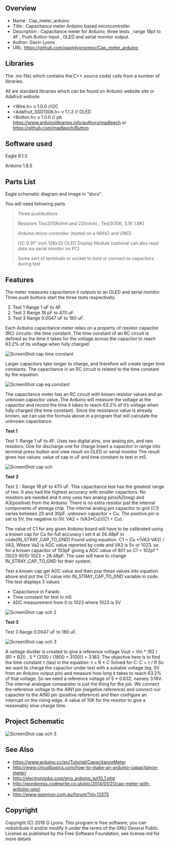 Overview
--------------------
* Name : Cap_meter_arduino
* Title : Capacitance meter Arduino based microcontroller.
* Description : Capacitance meter for Arduino, three tests , 
range 18pf to 4F , Push Button input , OLED and serial monitor output.
* Author: Gavin Lyons
* URL: https://github.com/gavinlyonsrepo/Cap_meter_arduino

Libraries
------------------------

The .ino file( which contains the C++ source code) calls from a number of libraries.

All are standard libraries which can be found on Arduino website site or Adafruit website

* <Wire.h>   v 1.0.0 //I2C 
* <Adafruit_SSD1306.h> v 1.1.2 // OLED
* <Button.h> v 1.0.0 // pb https://www.arduinolibraries.info/authors/madleech or https://github.com/madleech/Button

Software used
-----------------------------
Eagle 9.1.3

Arduino 1.8.5

Parts List
------------------------------
Eagle schematic diagram and image in "docs". 

You will need following parts

> Three pushbuttons
>
> Resistors Test2(10Kohm and 220ohm) , Test3(10K, 3.1K 1.8K)
>
> Arduino micro-controller (tested on a NANO and UNO)
>
> I2C 0.91" inch 128x32 OLED Display Module (optional can also read data via serial monitor on PC)
>
> Some sort of terminals or socket to hold or connect to capacitors during test
>

Features
-----------------------------------------------

The meter measures capacitance it outputs to an OLED and serial monitor.
Three push buttons start the three tests respectively.

1. Test 1 Range  1 uF to 4F.
2. Test 2 Range 18 pF to 470 uF.
3. Test 3 Range 0.0047 uF to 180 uF.

Each Arduino capacitance meter relies on a property of resistor capacitor (RC) circuits- the time constant. 
The time constant of an RC circuit is defined as the time it takes for the voltage across the capacitor 
to reach 63.2% of its voltage when fully charged:

![ScreenShot cap time constant](https://github.com/gavinlyonsrepo/Cap_meter_arduino/blob/master/images/ctc.jpg)

Larger capacitors take longer to charge, and therefore will create larger time constants. 
The capacitance in an RC circuit is related to the time constant by the equation:

![ScreenShot cap eq constant](https://github.com/gavinlyonsrepo/Cap_meter_arduino/blob/master/images/eq.jpg)

The capacitance meter has an RC circuit with known resistor values and an unknown capacitor value. 
The Arduino will measure the voltage at the capacitor and record the time it takes to reach 63.2% of it’s voltage when fully charged (the time constant). 
Since the resistance value is already known, 
we can use the formula above in a program that will calculate the unknown capacitance.

**Test 1**


Test 1: Range  1 uF to 4F. 
Uses two digital pins, one analog pin, and two resistors.
One for discharge one for charge
Insert a capacitor in range into terminal press button and view result on OLED or serial monitor
The result gives two values: value of cap in uF and time constant to test in mS.

![ScreenShot cap sch](https://github.com/gavinlyonsrepo/Cap_meter_arduino/blob/master/images/sch.jpg)

**Test 2**

Test 2 : Range 18 pF to 470 uF.
This capacitance test has the greatest range of two. It also had the highest accuracy with smaller capacitors. 
No resistors are needed and it only uses two analog pins(A2(neg) and A3(positive) from the Arduino.
There is no extra resistor just the internal components of atmega chip.
The internal analog pin capacitor to gnd (C1) varies between 20 and 30pF. unknown capacitor = Cu.
The positive pin is set to 5V, the negative to 0V.
VA2 = (VA3*Cu)/(C1 + Cu).

The value of C1 for any given Arduino board will have to be calibrated using a known cap for Cu
for full accuracy I set it at 24.48pF in code(IN_STRAY_CAP_TO_GND) Found using equation.
C1 = Cu *(VA3-VA2) / VA3, Where  Va2 is ADC value reported by code and VA3 is 5v or 1023.
so for a known capacitor of 103pF giving a ADC value of 801
so C1 = 102pf * (1023-801)/ 1023 = 28.48pF.
The user will have to change IN_STRAY_CAP_TO_GND for their system.

Test a known cap get ADC value and then pop these values into equation above
and put the C1 value into IN_STRAY_CAP_TO_GND  variable in code.
The test displays 3 values 
* Capacitance in Farads
* Time constant for test in mS
* ADC measurement from 0 to 1023 where 1023 is 5V

![ScreenShot cap sch 2](https://github.com/gavinlyonsrepo/Cap_meter_arduino/blob/master/images/test2sch.jpg)

**Test 3** 


Test 3 Range 0.0047 uF to 180 uF.

![ScreenShot cap sch 3](https://github.com/gavinlyonsrepo/Cap_meter_arduino/blob/master/images/test3sch.jpg)

A voltage divider is created to give a reference voltage
Vout = Vin * (R2 / (R1 + R2)) , 5 * (3100 / (1800 + 3100)) = 3.163.
The objective here is to find the time constant τ (tau) in the equation:
τ = R * C Solved for C: C = τ / R
So we want to charge the capacitor under test with a suitable voltage (eg. 5V from an Arduino output pin) and measure how long it takes to reach 63.2% of that voltage. So we need a reference voltage of 5 * 0.632, namely 3.16V.
The internal analogue comparator is just the thing for the job. We connect the reference voltage to the AIN1 pin (negative reference) and connect our capacitor to the AIN0 pin (positive reference) and then configure an interrupt on the rising edge. A value of 10K for the resistor to give a reasonably slow charge time.


Project Schematic 
----------------------------

![ScreenShot cap sch 3](https://github.com/gavinlyonsrepo/Cap_meter_arduino/blob/master/docs/eagle/cap_meter.png)

See Also
-----------------------------------
 
* https://www.arduino.cc/en/Tutorial/CapacitanceMeter
* http://www.circuitbasics.com/how-to-make-an-arduino-capacitance-meter/
* http://electronoobs.com/eng_arduino_tut10_1.php
* http://wordpress.codewrite.co.uk/pic/2014/01/21/cap-meter-with-arduino-uno/
* http://www.gammon.com.au/forum/?id=12075

Copyright
-------------------------------

Copyright (C) 2018 G Lyons. This program is free software; you can redistribute it and/or modify it under the terms of the GNU General Public License as published by the Free Software Foundation, see license.md for more details
